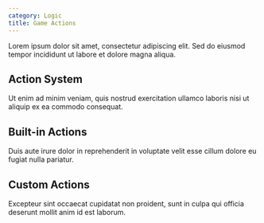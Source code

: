 ```yaml
---
category: Logic
title: Game Actions
---
```



Lorem ipsum dolor sit amet, consectetur adipiscing elit. Sed do eiusmod tempor incididunt ut labore et dolore magna aliqua.

## Action System

Ut enim ad minim veniam, quis nostrud exercitation ullamco laboris nisi ut aliquip ex ea commodo consequat.

## Built-in Actions

Duis aute irure dolor in reprehenderit in voluptate velit esse cillum dolore eu fugiat nulla pariatur.

## Custom Actions

Excepteur sint occaecat cupidatat non proident, sunt in culpa qui officia deserunt mollit anim id est laborum.